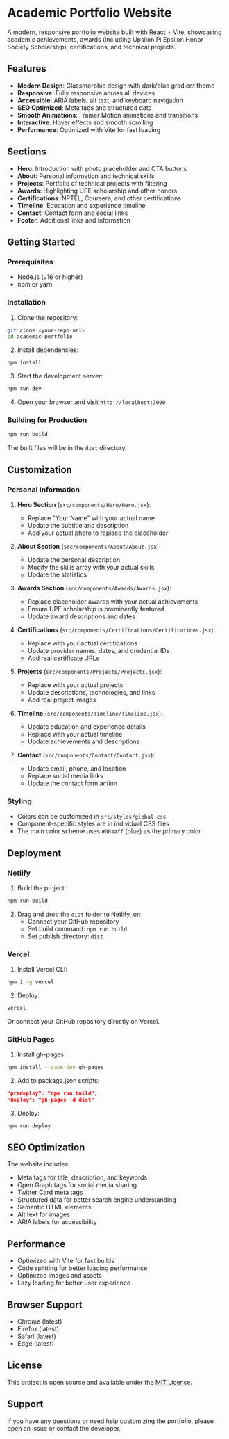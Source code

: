 # Academic Portfolio Website

A modern, responsive portfolio website built with React + Vite, showcasing academic achievements, awards (including Upsilon Pi Epsilon Honor Society Scholarship), certifications, and technical projects.

## Features

- **Modern Design**: Glassmorphic design with dark/blue gradient theme
- **Responsive**: Fully responsive across all devices
- **Accessible**: ARIA labels, alt text, and keyboard navigation
- **SEO Optimized**: Meta tags and structured data
- **Smooth Animations**: Framer Motion animations and transitions
- **Interactive**: Hover effects and smooth scrolling
- **Performance**: Optimized with Vite for fast loading

## Sections

- **Hero**: Introduction with photo placeholder and CTA buttons
- **About**: Personal information and technical skills
- **Projects**: Portfolio of technical projects with filtering
- **Awards**: Highlighting UPE scholarship and other honors
- **Certifications**: NPTEL, Coursera, and other certifications
- **Timeline**: Education and experience timeline
- **Contact**: Contact form and social links
- **Footer**: Additional links and information

## Getting Started

### Prerequisites

- Node.js (v16 or higher)
- npm or yarn

### Installation

1. Clone the repository:
```bash
git clone <your-repo-url>
cd academic-portfolio
```

2. Install dependencies:
```bash
npm install
```

3. Start the development server:
```bash
npm run dev
```

4. Open your browser and visit `http://localhost:3000`

### Building for Production

```bash
npm run build
```

The built files will be in the `dist` directory.

## Customization

### Personal Information

1. **Hero Section** (`src/components/Hero/Hero.jsx`):
   - Replace "Your Name" with your actual name
   - Update the subtitle and description
   - Add your actual photo to replace the placeholder

2. **About Section** (`src/components/About/About.jsx`):
   - Update the personal description
   - Modify the skills array with your actual skills
   - Update the statistics

3. **Awards Section** (`src/components/Awards/Awards.jsx`):
   - Replace placeholder awards with your actual achievements
   - Ensure UPE scholarship is prominently featured
   - Update award descriptions and dates

4. **Certifications** (`src/components/Certifications/Certifications.jsx`):
   - Replace with your actual certifications
   - Update provider names, dates, and credential IDs
   - Add real certificate URLs

5. **Projects** (`src/components/Projects/Projects.jsx`):
   - Replace with your actual projects
   - Update descriptions, technologies, and links
   - Add real project images

6. **Timeline** (`src/components/Timeline/Timeline.jsx`):
   - Update education and experience details
   - Replace with your actual timeline
   - Update achievements and descriptions

7. **Contact** (`src/components/Contact/Contact.jsx`):
   - Update email, phone, and location
   - Replace social media links
   - Update the contact form action

### Styling

- Colors can be customized in `src/styles/global.css`
- Component-specific styles are in individual CSS files
- The main color scheme uses `#00aaff` (blue) as the primary color

## Deployment

### Netlify

1. Build the project:
```bash
npm run build
```

2. Drag and drop the `dist` folder to Netlify, or:
   - Connect your GitHub repository
   - Set build command: `npm run build`
   - Set publish directory: `dist`

### Vercel

1. Install Vercel CLI:
```bash
npm i -g vercel
```

2. Deploy:
```bash
vercel
```

Or connect your GitHub repository directly on Vercel.

### GitHub Pages

1. Install gh-pages:
```bash
npm install --save-dev gh-pages
```

2. Add to package.json scripts:
```json
"predeploy": "npm run build",
"deploy": "gh-pages -d dist"
```

3. Deploy:
```bash
npm run deploy
```

## SEO Optimization

The website includes:
- Meta tags for title, description, and keywords
- Open Graph tags for social media sharing
- Twitter Card meta tags
- Structured data for better search engine understanding
- Semantic HTML elements
- Alt text for images
- ARIA labels for accessibility

## Performance

- Optimized with Vite for fast builds
- Code splitting for better loading performance
- Optimized images and assets
- Lazy loading for better user experience

## Browser Support

- Chrome (latest)
- Firefox (latest)
- Safari (latest)
- Edge (latest)

## License

This project is open source and available under the [MIT License](LICENSE).

## Support

If you have any questions or need help customizing the portfolio, please open an issue or contact the developer.




